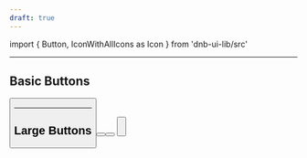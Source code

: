 ```yaml
---
draft: true
---
```


import { Button, IconWithAllIcons as Icon } from 'dnb-ui-lib/src'

<!-- <dnb-button icon="chevron-right" text="Custom Element"></dnb-button> -->

---

## Basic Buttons

<Button text="Basic Button" />

---

## Large Buttons

<Button variant="secondary" text="Secondary Button" size="large" icon="chevron-right_medium" />

<Button variant="secondary" size="large">
  <Icon icon="chevron-right_medium" size="large" />
</Button>

<Button icon="chevron-right_medium" icon_size="large" size="large" />

---
